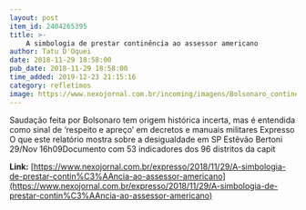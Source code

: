 ```yaml
---
layout: post
item_id: 2404265395
title: >-
    A simbologia de prestar continência ao assessor americano
author: Tatu D'Oquei
date: 2018-11-29 18:58:00
pub_date: 2018-11-29 18:58:00
time_added: 2019-12-23 21:15:16
category: refletimos
image: https://www.nexojornal.com.br/incoming/imagens/Bolsonaro_continencia.png/ALTERNATES/LANDSCAPE_720/Bolsonaro_continencia.png
---
```


Saudação feita por Bolsonaro tem origem histórica incerta, mas é entendida como sinal de ‘respeito e apreço’ em decretos e manuais militares Expresso O que este relatório mostra sobre a desigualdade em SP Estêvão Bertoni 29/Nov 16h09Documento com 53 indicadores dos 96 distritos da capit

**Link:** [https://www.nexojornal.com.br/expresso/2018/11/29/A-simbologia-de-prestar-contin%C3%AAncia-ao-assessor-americano](https://www.nexojornal.com.br/expresso/2018/11/29/A-simbologia-de-prestar-contin%C3%AAncia-ao-assessor-americano)

